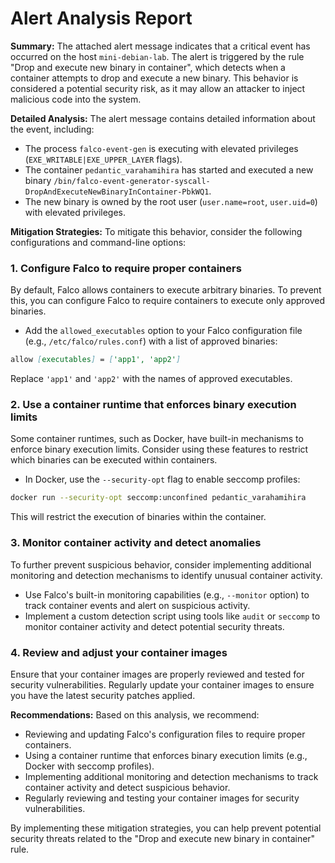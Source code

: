 **Alert Analysis Report**
=========================

**Summary:**
The attached alert message indicates that a critical event has occurred on the host `mini-debian-lab`. The alert is triggered by the rule "Drop and execute new binary in container", which detects when a container attempts to drop and execute a new binary. This behavior is considered a potential security risk, as it may allow an attacker to inject malicious code into the system.

**Detailed Analysis:**
The alert message contains detailed information about the event, including:

* The process `falco-event-gen` is executing with elevated privileges (`EXE_WRITABLE|EXE_UPPER_LAYER` flags).
* The container `pedantic_varahamihira` has started and executed a new binary `/bin/falco-event-generator-syscall-DropAndExecuteNewBinaryInContainer-PbkWQ1`.
* The new binary is owned by the root user (`user.name=root`, `user.uid=0`) with elevated privileges.

**Mitigation Strategies:**
To mitigate this behavior, consider the following configurations and command-line options:

### 1. Configure Falco to require proper containers

By default, Falco allows containers to execute arbitrary binaries. To prevent this, you can configure Falco to require containers to execute only approved binaries.

* Add the `allowed_executables` option to your Falco configuration file (e.g., `/etc/falco/rules.conf`) with a list of approved binaries:
```markdown
allow [executables] = ['app1', 'app2']
```
Replace `'app1'` and `'app2'` with the names of approved executables.

### 2. Use a container runtime that enforces binary execution limits

Some container runtimes, such as Docker, have built-in mechanisms to enforce binary execution limits. Consider using these features to restrict which binaries can be executed within containers.

* In Docker, use the `--security-opt` flag to enable seccomp profiles:
```bash
docker run --security-opt seccomp:unconfined pedantic_varahamihira
```
This will restrict the execution of binaries within the container.

### 3. Monitor container activity and detect anomalies

To further prevent suspicious behavior, consider implementing additional monitoring and detection mechanisms to identify unusual container activity.

* Use Falco's built-in monitoring capabilities (e.g., `--monitor` option) to track container events and alert on suspicious activity.
* Implement a custom detection script using tools like `audit` or `seccomp` to monitor container activity and detect potential security threats.

### 4. Review and adjust your container images

Ensure that your container images are properly reviewed and tested for security vulnerabilities. Regularly update your container images to ensure you have the latest security patches applied.

**Recommendations:**
Based on this analysis, we recommend:

* Reviewing and updating Falco's configuration files to require proper containers.
* Using a container runtime that enforces binary execution limits (e.g., Docker with seccomp profiles).
* Implementing additional monitoring and detection mechanisms to track container activity and detect suspicious behavior.
* Regularly reviewing and testing your container images for security vulnerabilities.

By implementing these mitigation strategies, you can help prevent potential security threats related to the "Drop and execute new binary in container" rule.